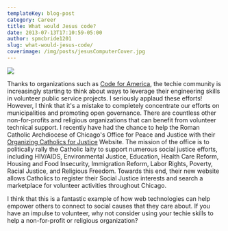 ```yaml
---
templateKey: blog-post
category: Career
title: What would Jesus code?
date: 2013-07-13T17:10:59-05:00 
author: spmcbride1201
slug: what-would-jesus-code/
coverimage: /img/posts/jesusComputerCover.jpg
---
```


![](/img/posts/jesusComputerCover.jpg)

Thanks to organizations such as <a title="Code for American Website" href="http://codeforamerica.org/" target="_blank">Code for America</a>, the techie community is increasingly starting to think about ways to leverage their engineering skills in volunteer public service projects. I seriously applaud these efforts! However, I think that it's a mistake to completely concentrate our efforts on municipalities and promoting open governance. There are countless other non-for-profits and religious organizations that can benefit from volunteer technical support. I recently have had the chance to help the Roman Catholic Archdiocese of Chicago's Office for Peace and Justice with their <a href="http://organizingcatholicsforjustice.org/" target="_blank">Organizing Catholics for Justice</a> Website. The mission of the office is to politically rally the Catholic laity to support numerous social justice efforts, including HIV/AIDS, Environmental Justice, Education, Health Care Reform, Housing and Food Insecurity, Immigration Reform, Labor Rights, Poverty, Racial Justice, and Religious Freedom. Towards this end, their new website allows Catholics to register their Social Justice interests and search a marketplace for volunteer activities throughout Chicago.

I think that this is a fantastic example of how web technologies can help empower others to connect to social causes that they care about. If you have an impulse to volunteer, why not consider using your techie skills to help a non-for-profit or religious organization?

